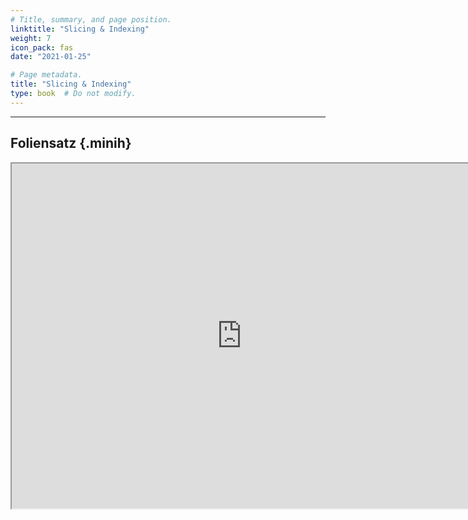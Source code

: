 ```yaml
---
# Title, summary, and page position.
linktitle: "Slicing & Indexing"
weight: 7
icon_pack: fas
date: "2021-01-25"

# Page metadata.
title: "Slicing & Indexing"
type: book  # Do not modify.
---
```


<style>
code{
  color: #2a7792;
}
.hljs{
  font-size: 16px
}
.minih{
  font-size: 1px;
  margin: 0px 0px 0px 0px;
}

.highlight {
    position: relative;
}
.highlight pre {
    padding: 15px;
}
.highlight-copy-btn {
    position: absolute;
    top: 7px;
    right: 7px;
    border: 0;
    border-radius: 4px;
    padding: 5px;
    font-size: 0.7em;
    line-height: 1.8;
    color: #fff;
    background-color: #777;
    min-width: 55px;
    text-align: center;
}
.highlight-copy-btn:hover {
    background-color: #666;
}
</style>

---



## Foliensatz {.minih}

<iframe src="https://drive.google.com/file/d/1g5IPU0NoDjHzcQwk8vpZ_yXtYTLBJaBM/preview" width="736" height="552" allow="autoplay"></iframe>



<style>
h1 {color: #2a7792;}
</style>

